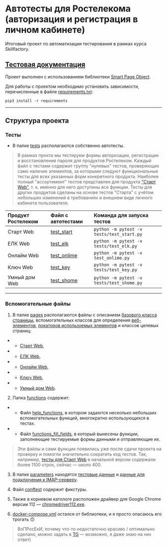# Автотесты для Ростелекома <br/> (авторизация и регистрация в личном кабинете)

Итоговый проект по автоматизации тестирования в рамках курса Skillfactory.

[Тестовая документация](https://docs.google.com/spreadsheets/d/1GjvSxUXRzA5Rv23GxID3IFa9WvPZGs1j82v-gmGr2TE/edit?usp=sharing)
---

Проект выполнен с использованием библиотеки [Smart Page Object](https://github.com/TimurNurlygayanov/ui-tests-example).

Для работы с проектом необходимо установить зависимости, перечисленные в файле [requirements.txt](requirements.txt):

    pip3 install -r requirements
    
---

## Структура проекта

### Тесты

* В папке [tests](tests) располагаются собственно автотесты.

>В рамках прокта мы тестируем формы авторизации, регистрации и восстановления пароля для продуктов Ростелеком. 
>Каждый файл с тестами содержит группу "нулевых" тестов, проверяющих само наличие элементов, за которыми следуют функциональные тесты для всех указанных форм конкретного продукта.
>Наиболее полный "ассортимент" тестов представлен для продукта ["Старт Web"](tests/test_start.py), т. к. именно для него доступены все функции. Тесты для других продуктов сделаны на основе тестов "Старта" с учётом небольших изменений в требованиях и внешнем виде личного кабинета пользователя.


| Продукт Ростелеком  | Файл с автотестами | Команда для запуска тестов |
| :---    | :----    | :---    |
| Старт Web    | [test_start](tests/test_start.py)    | `python -m pytest -v tests/test_start.py`   |
| ЕЛК Web    | [test_elk](tests/test_elk.py)    | `python -m pytest -v tests/test_elk.py`    |
| Онлайм Web    | [test_onlime](tests/test_onlime.py)    | `python -m pytest -v test_onlime.py`    |
| Ключ Web    | [test_key](tests/test_key.py)    | `python -m pytest -v tests/test_key.py`    |
| Умный дом Web    | [test_shome](tests/test_shome.py)    | `python -m pytest -v tests/test_shome.py`    |

---

### Вспомогательные файлы

1. В папке [pages](pages) располагаются файлы с описанием [базового класса страницы](pages/base.py), вспомогательных классов для определения [веб-элементов](pages/elements.py), [локаторов используемых элементов](pages/locators.py) и классов целевых страниц:
* * [Старт Web](pages/start_pages.py),
* * [ЕЛК Web](pages/elk_pages.py),
* * [Онлайм Web](pages/onlime_pages.py),
* * [Ключ Web](pages/key_pages.py),
* * [Умный дом Web](pages/shome_pages.py).

2. Папка [functions](functions) содержит:
* * Файл [help_functions](functions/help_functions.py), в котором задаются несколько небольших вспомогательных функций, многократно использующихся в тестах.
* * Файл [functions_fill_fields](functions/functions_fill_fields.py), в который вынесены функции, заполняющие тестируемые формы данными и отправляющие их. 
> Эти файлы и сами функции появились уже после сдачи проекта на проверку и помогли значительно сократить код тестов. Так, например, [тесты для Старт Web](tests/test_start.py) в начальной версии содержали более 1100 строк, сейчас — около 400.

3. В папке [parameters](parameters) находятся [тестовые данные](parameters/params_test.py) и [данные для подключения к IMAP-серверу](parameters/params_imap.py).

4. Файл [conftest](conftest.py) содержит фикстуры.

5. Также в корневом катологе расположен драйвер для Google Chrome версии 112 — [chromedriver112.exe](chromedriver112.exe).

6. [docker-compose.yml](docker-compose.yml) остался от библиотеки, и я просто опасаюсь его трогать 🙃 

> ВоПРосЕкИ, почему что-то недостаточно красиво / оптимально сделано, можно задать в [TG](https://t.me/lessehen) — возможно, я даже знаю на них ответ)
